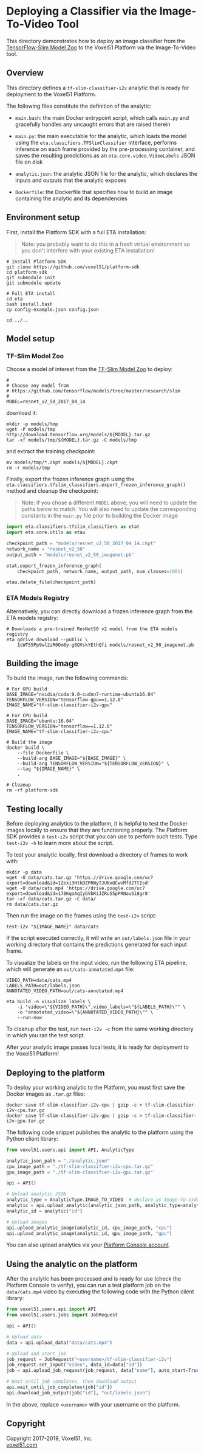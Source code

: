 # Deploying a Classifier via the Image-To-Video Tool

This directory demonstrates how to deploy an image classifier from the
[TensorFlow-Slim Model Zoo](https://github.com/tensorflow/models/tree/master/research/slim)
to the Voxel51 Platform via the Image-To-Video tool.


## Overview

This directory defines a `tf-slim-classifier-i2v` analytic that is ready for
deployment to the Voxel51 Platform.

The following files constitute the definition of the analytic:

- `main.bash`: the main Docker entrypoint script, which calls `main.py` and
gracefully handles any uncaught errors that are raised therein

- `main.py`: the main executable for the analytic, which loads the model using
the `eta.classifiers.TFSlimClassifier` interface, performs inference on each
frame provided by the pre-processing container, and saves the resulting
predictions as an `eta.core.video.VideoLabels` JSON file on disk

- `analytic.json`: the analytic JSON file for the analytic, which declares
the inputs and outputs that the analytic exposes

- `Dockerfile`: the Dockerfile that specifies how to build an image containing
the analytic and its dependencies


## Environment setup

First, install the Platform SDK with a full ETA installation:

> Note: you probably want to do this in a fresh virtual environment so you
> don't interfere with your existing ETA installation!

```shell
# Install Platform SDK
git clone https://github.com/voxel51/platform-sdk
cd platform-sdk
git submodule init
git submodule update

# Full ETA install
cd eta
bash install.bash
cp config-example.json config.json

cd ../..
```


## Model setup

### TF-Slim Model Zoo

Choose a model of interest from the [TF-Slim Model Zoo](
https://github.com/tensorflow/models/tree/master/research/slim) to deploy:

```shell
#
# Choose any model from
# https://github.com/tensorflow/models/tree/master/research/slim
#
MODEL=resnet_v2_50_2017_04_14
```

download it:

```
mkdir -p models/tmp
wget -P models/tmp http://download.tensorflow.org/models/${MODEL}.tar.gz
tar -xf models/tmp/${MODEL}.tar.gz -C models/tmp
```

and extract the training checkpoint:

```shell
mv models/tmp/*.ckpt models/${MODEL}.ckpt
rm -r models/tmp
```

Finally, export the frozen inference graph using the
`eta.classifiers.tfslim_classifiers.export_frozen_inference_graph()` method
and cleanup the checkpoint:

> Note: if you chose a different `MODEL` above, you will need to update the
> paths below to match. You will also need to update the corresponding
> constants in the `main.py` file prior to building the Docker image

```py
import eta.classifiers.tfslim_classifiers as etat
import eta.core.utils as etau

checkpoint_path = "models/resnet_v2_50_2017_04_14.ckpt"
network_name = "resnet_v2_50"
output_path = "models/resnet_v2_50_imagenet.pb"

etat.export_frozen_inference_graph(
    checkpoint_path, network_name, output_path, num_classes=1001)

etau.delete_file(checkpoint_path)
```

### ETA Models Registry

Alternatively, you can directly download a frozen inference graph from the ETA
models registry:

```shell
# Downloads a pre-trained ResNet50 v2 model from the ETA models registry
eta gdrive download --public \
    1cWT55Pp9wl2zR0Om8y-g8QVskYEthQfi models/resnet_v2_50_imagenet.pb
```


## Building the image

To build the image, run the following commands:

```shell
# For GPU build
BASE_IMAGE="nvidia/cuda:9.0-cudnn7-runtime-ubuntu16.04"
TENSORFLOW_VERSION="tensorflow-gpu==1.12.0"
IMAGE_NAME="tf-slim-classifier-i2v-gpu"

# For CPU build
BASE_IMAGE="ubuntu:16.04"
TENSORFLOW_VERSION="tensorflow==1.12.0"
IMAGE_NAME="tf-slim-classifier-i2v-cpu"

# Build the image
docker build \
    --file Dockerfile \
    --build-arg BASE_IMAGE="${BASE_IMAGE}" \
    --build-arg TENSORFLOW_VERSION="${TENSORFLOW_VERSION}" \
    --tag "${IMAGE_NAME}" \
    .

# Cleanup
rm -rf platform-sdk
```


## Testing locally

Before deploying analytics to the platform, it is helpful to test the Docker
images locally to ensure that they are functioning properly. The Platform SDK
provides a `test-i2v` script that you can use to perform such tests. Type
`test-i2v -h` to learn more about the script.

To test your analytic locally, first download a directory of frames to work
with:

```shell
mkdir -p data
wget -O data/cats.tar.gz 'https://drive.google.com/uc?export=download&id=1Zexi3HtkDZPRWyTJUNxQCwvMfd2TtIsd'
wget -O data/cats.mp4 'https://drive.google.com/uc?export=download&id=178KqoAqIyGVbRiJZRu55pPRNau5i8gr8'
tar -xf data/cats.tar.gz -C data/
rm data/cats.tar.gz
```

Then run the image on the frames using the `test-i2v` script:

```shell
test-i2v "${IMAGE_NAME}" data/cats
```

If the script executed correctly, it will write an `out/labels.json` file in
your working directory that contains the predictions generated for each input
frame.

To visualize the labels on the input video, run the following ETA pipeline,
which will generate an `out/cats-annotated.mp4` file:

```shell
VIDEO_PATH=data/cats.mp4
LABELS_PATH=out/labels.json
ANNOTATED_VIDEO_PATH=out/cats-annotated.mp4

eta build -n visualize_labels \
    -i "video=\"${VIDEO_PATH}\",video_labels=\"${LABELS_PATH}\"" \
    -o "annotated_video=\"${ANNOTATED_VIDEO_PATH}\"" \
    --run-now
```

To cleanup after the test, run `test-i2v -c` from the same working directory in
which you ran the test script.

After your analytic image passes local tests, it is ready for deployment to
the Voxel51 Platform!


## Deploying to the platform

To deploy your working analytic to the Platform, you must first save the Docker
images as `.tar.gz` files:

```shell
docker save tf-slim-classifier-i2v-cpu | gzip -c > tf-slim-classifier-i2v-cpu.tar.gz
docker save tf-slim-classifier-i2v-gpu | gzip -c > tf-slim-classifier-i2v-gpu.tar.gz
```

The following code snippet publishes the analytic to the platform using the
Python client library:

```py
from voxel51.users.api import API, AnalyticType

analytic_json_path = "./analytic.json"
cpu_image_path = "./tf-slim-classifier-i2v-cpu.tar.gz"
gpu_image_path = "./tf-slim-classifier-i2v-gpu.tar.gz"

api = API()

# Upload analytic JSON
analytic_type = AnalyticType.IMAGE_TO_VIDEO  # declare as Image-To-Video
analytic = api.upload_analytic(analytic_json_path, analytic_type=analytic_type)
analytic_id = analytic["id"]

# Upload images
api.upload_analytic_image(analytic_id, cpu_image_path, "cpu")
api.upload_analytic_image(analytic_id, gpu_image_path, "gpu")
```

You can also upload analytics via your
[Platform Console account](https://console.voxel51.com).


## Using the analytic on the platform

After the analytic has been processed and is ready for use (check the Platform
Console to verify), you can run a test platform job on the `data/cats.mp4`
video by executing the following code with the Python client library:

```py
from voxel51.users.api import API
from voxel51.users.jobs import JobRequest

api = API()

# Upload data
data = api.upload_data("data/cats.mp4")

# Upload and start job
job_request = JobRequest("<username>/tf-slim-classifier-i2v")
job_request.set_input("video", data_id=data["id"])
job = api.upload_job_request(job_request, data["name"], auto_start=True)

# Wait until job completes, then download output
api.wait_until_job_completes(job["id"])
api.download_job_output(job["id"], "out/labels.json")
```

In the above, replace `<username>` with your username on the platform.


## Copyright

Copyright 2017-2019, Voxel51, Inc.<br>
[voxel51.com](https://voxel51.com)
